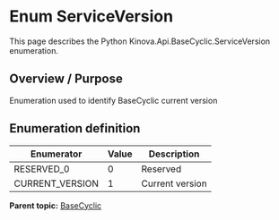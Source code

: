 # Enum ServiceVersion

This page describes the Python Kinova.Api.BaseCyclic.ServiceVersion enumeration.

## Overview / Purpose

Enumeration used to identify BaseCyclic current version

## Enumeration definition

|Enumerator|Value|Description|
|----------|-----|-----------|
|RESERVED\_0|0|Reserved|
|CURRENT\_VERSION|1|Current version|

**Parent topic:** [BaseCyclic](../references/summary_BaseCyclic.md)

